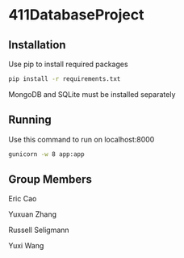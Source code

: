 # 411DatabaseProject

## Installation

Use pip to install required packages

```bash
pip install -r requirements.txt
```

MongoDB and SQLite must be installed separately

## Running

Use this command to run on localhost:8000

```bash
gunicorn -w 8 app:app
```

## Group Members

Eric Cao

Yuxuan Zhang

Russell Seligmann

Yuxi Wang
